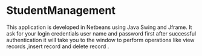 # StudentManagement
This  application is developed in Netbeans using Java Swing and Jframe.
It ask for your login credentials user name and password first after successful authentication it will take you to the window to perform operations like view records ,insert record and delete record .

